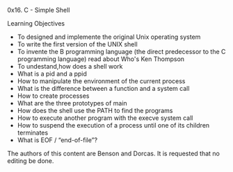 0x16. C - Simple Shell

Learning Objectives

- To designed and implemente the original Unix operating system
- To write the first version of the UNIX shell
- To invente the B programming language (the direct predecessor to the C programming language)
read about Who's Ken Thompson
- To undestand,how does a shell work
- What is a pid and a ppid
- How to manipulate the environment of the current process
- What is the difference between a function and a system call
- How to create processes
- What are the three prototypes of main
- How does the shell use the PATH to find the programs
- How to execute another program with the execve system call
- How to suspend the execution of a process until one of its children terminates
- What is EOF / “end-of-file”?


The authors of this content are Benson and Dorcas. It is requested that no editing be done.

